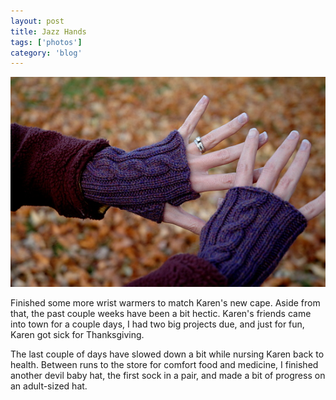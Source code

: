 ```yaml
---
layout: post
title: Jazz Hands
tags: ['photos']
category: 'blog'
---
```


![Hands :: Nikon D70](/media/2007/11/hands.jpg)

Finished some more wrist warmers to match Karen's new cape. Aside from
that, the past couple weeks have been a bit hectic. Karen's friends
came into town for a couple days, I had two big projects due, and just
for fun, Karen got sick for Thanksgiving.

The last couple of days have slowed down a bit while nursing Karen back
to health. Between runs to the store for comfort food and medicine, I
finished another devil baby hat, the first sock in a pair, and made a
bit of progress on an adult-sized hat.
